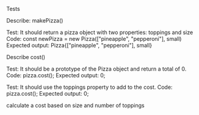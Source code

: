 Tests

Describe: makePizza()

Test: It should return a pizza object with two properties: toppings and size
Code: const newPizza = new Pizza(["pineapple", "pepperoni"], small)
Expected output: Pizza{["pineapple", "pepperoni"], small}


Describe cost()

Test: It should be a prototype of the Pizza object and return a total of 0.
Code: pizza.cost();
Expected output: 0;

Test: It should use the toppings property to add to the cost.
Code: pizza.cost();
Expected output: 0;

calculate a cost based on size and number of toppings

